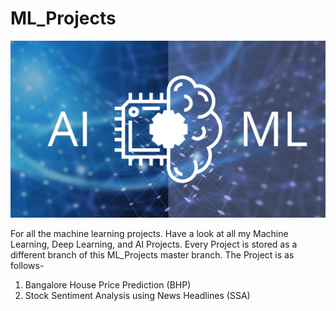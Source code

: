 # ML_Projects

![image](news-AI-ML-sevices.png)

For all the machine learning projects.
Have a look at all my Machine Learning, Deep Learning, and AI Projects.
Every Project is stored as a different branch of this ML_Projects master branch.
The Project is as follows-

1. Bangalore House Price Prediction (BHP) 
2. Stock Sentiment Analysis using News Headlines (SSA) 
